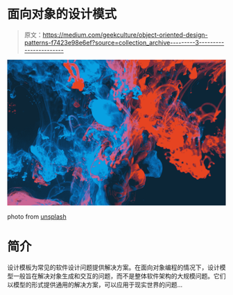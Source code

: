 # 面向对象的设计模式

> 原文：<https://medium.com/geekculture/object-oriented-design-patterns-f7423e98e6ef?source=collection_archive---------3----------------------->

![](img/aa778d130456b8cca7012bef6c6a8e9e.png)

photo from [unsplash](https://unsplash.com/photos/wQLAGv4_OYs)

# **简介**

设计模板为常见的软件设计问题提供解决方案。在面向对象编程的情况下，设计模型一般旨在解决对象生成和交互的问题，而不是整体软件架构的大规模问题。它们以模型的形式提供通用的解决方案，可以应用于现实世界的问题…